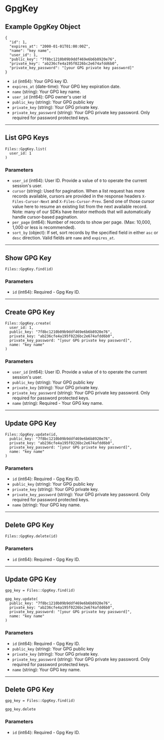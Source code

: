 # GpgKey

## Example GpgKey Object

```
{
  "id": 1,
  "expires_at": "2000-01-01T01:00:00Z",
  "name": "key name",
  "user_id": 1,
  "public_key": "7f8bc1210b09b9ddf469e6b6b8920e76",
  "private_key": "ab236cfe4a195f0226bc2e674afdd6b0",
  "private_key_password": "[your GPG private key password]"
}
```

* `id` (int64): Your GPG key ID.
* `expires_at` (date-time): Your GPG key expiration date.
* `name` (string): Your GPG key name.
* `user_id` (int64): GPG owner's user id
* `public_key` (string): Your GPG public key
* `private_key` (string): Your GPG private key.
* `private_key_password` (string): Your GPG private key password. Only required for password protected keys.


---

## List GPG Keys

```
Files::GpgKey.list(
  user_id: 1
)
```

### Parameters

* `user_id` (int64): User ID.  Provide a value of `0` to operate the current session's user.
* `cursor` (string): Used for pagination.  When a list request has more records available, cursors are provided in the response headers `X-Files-Cursor-Next` and `X-Files-Cursor-Prev`.  Send one of those cursor value here to resume an existing list from the next available record.  Note: many of our SDKs have iterator methods that will automatically handle cursor-based pagination.
* `per_page` (int64): Number of records to show per page.  (Max: 10,000, 1,000 or less is recommended).
* `sort_by` (object): If set, sort records by the specified field in either `asc` or `desc` direction. Valid fields are `name` and `expires_at`.


---

## Show GPG Key

```
Files::GpgKey.find(id)
```

### Parameters

* `id` (int64): Required - Gpg Key ID.


---

## Create GPG Key

```
Files::GpgKey.create(
  user_id: 1, 
  public_key: "7f8bc1210b09b9ddf469e6b6b8920e76", 
  private_key: "ab236cfe4a195f0226bc2e674afdd6b0", 
  private_key_password: "[your GPG private key password]", 
  name: "key name"
)
```

### Parameters

* `user_id` (int64): User ID.  Provide a value of `0` to operate the current session's user.
* `public_key` (string): Your GPG public key
* `private_key` (string): Your GPG private key.
* `private_key_password` (string): Your GPG private key password. Only required for password protected keys.
* `name` (string): Required - Your GPG key name.


---

## Update GPG Key

```
Files::GpgKey.update(id, 
  public_key: "7f8bc1210b09b9ddf469e6b6b8920e76", 
  private_key: "ab236cfe4a195f0226bc2e674afdd6b0", 
  private_key_password: "[your GPG private key password]", 
  name: "key name"
)
```

### Parameters

* `id` (int64): Required - Gpg Key ID.
* `public_key` (string): Your GPG public key
* `private_key` (string): Your GPG private key.
* `private_key_password` (string): Your GPG private key password. Only required for password protected keys.
* `name` (string): Your GPG key name.


---

## Delete GPG Key

```
Files::GpgKey.delete(id)
```

### Parameters

* `id` (int64): Required - Gpg Key ID.


---

## Update GPG Key

```
gpg_key = Files::GpgKey.find(id)

gpg_key.update(
  public_key: "7f8bc1210b09b9ddf469e6b6b8920e76",
  private_key: "ab236cfe4a195f0226bc2e674afdd6b0",
  private_key_password: "[your GPG private key password]",
  name: "key name"
)
```

### Parameters

* `id` (int64): Required - Gpg Key ID.
* `public_key` (string): Your GPG public key
* `private_key` (string): Your GPG private key.
* `private_key_password` (string): Your GPG private key password. Only required for password protected keys.
* `name` (string): Your GPG key name.


---

## Delete GPG Key

```
gpg_key = Files::GpgKey.find(id)

gpg_key.delete
```

### Parameters

* `id` (int64): Required - Gpg Key ID.

